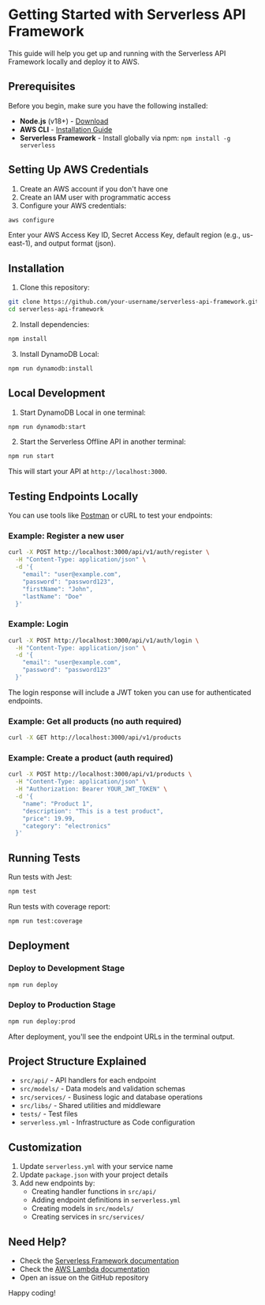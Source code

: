 # Getting Started with Serverless API Framework

This guide will help you get up and running with the Serverless API Framework locally and deploy it to AWS.

## Prerequisites

Before you begin, make sure you have the following installed:

- **Node.js** (v18+) - [Download](https://nodejs.org/)
- **AWS CLI** - [Installation Guide](https://docs.aws.amazon.com/cli/latest/userguide/getting-started-install.html)
- **Serverless Framework** - Install globally via npm: `npm install -g serverless`

## Setting Up AWS Credentials

1. Create an AWS account if you don't have one
2. Create an IAM user with programmatic access
3. Configure your AWS credentials:

```bash
aws configure
```

Enter your AWS Access Key ID, Secret Access Key, default region (e.g., us-east-1), and output format (json).

## Installation

1. Clone this repository:

```bash
git clone https://github.com/your-username/serverless-api-framework.git
cd serverless-api-framework
```

2. Install dependencies:

```bash
npm install
```

3. Install DynamoDB Local:

```bash
npm run dynamodb:install
```

## Local Development

1. Start DynamoDB Local in one terminal:

```bash
npm run dynamodb:start
```

2. Start the Serverless Offline API in another terminal:

```bash
npm run start
```

This will start your API at `http://localhost:3000`.

## Testing Endpoints Locally

You can use tools like [Postman](https://www.postman.com/) or cURL to test your endpoints:

### Example: Register a new user

```bash
curl -X POST http://localhost:3000/api/v1/auth/register \
  -H "Content-Type: application/json" \
  -d '{
    "email": "user@example.com",
    "password": "password123",
    "firstName": "John",
    "lastName": "Doe"
  }'
```

### Example: Login

```bash
curl -X POST http://localhost:3000/api/v1/auth/login \
  -H "Content-Type: application/json" \
  -d '{
    "email": "user@example.com",
    "password": "password123"
  }'
```

The login response will include a JWT token you can use for authenticated endpoints.

### Example: Get all products (no auth required)

```bash
curl -X GET http://localhost:3000/api/v1/products
```

### Example: Create a product (auth required)

```bash
curl -X POST http://localhost:3000/api/v1/products \
  -H "Content-Type: application/json" \
  -H "Authorization: Bearer YOUR_JWT_TOKEN" \
  -d '{
    "name": "Product 1",
    "description": "This is a test product",
    "price": 19.99,
    "category": "electronics"
  }'
```

## Running Tests

Run tests with Jest:

```bash
npm test
```

Run tests with coverage report:

```bash
npm run test:coverage
```

## Deployment

### Deploy to Development Stage

```bash
npm run deploy
```

### Deploy to Production Stage

```bash
npm run deploy:prod
```

After deployment, you'll see the endpoint URLs in the terminal output.

## Project Structure Explained

- `src/api/` - API handlers for each endpoint
- `src/models/` - Data models and validation schemas
- `src/services/` - Business logic and database operations
- `src/libs/` - Shared utilities and middleware
- `tests/` - Test files
- `serverless.yml` - Infrastructure as Code configuration

## Customization

1. Update `serverless.yml` with your service name
2. Update `package.json` with your project details
3. Add new endpoints by:
   - Creating handler functions in `src/api/`
   - Adding endpoint definitions in `serverless.yml`
   - Creating models in `src/models/`
   - Creating services in `src/services/`

## Need Help?

- Check the [Serverless Framework documentation](https://www.serverless.com/framework/docs/)
- Check the [AWS Lambda documentation](https://docs.aws.amazon.com/lambda/latest/dg/welcome.html)
- Open an issue on the GitHub repository

Happy coding! 